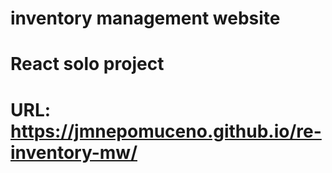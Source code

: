 # inventory management website
# React solo project
# URL: https://jmnepomuceno.github.io/re-inventory-mw/
